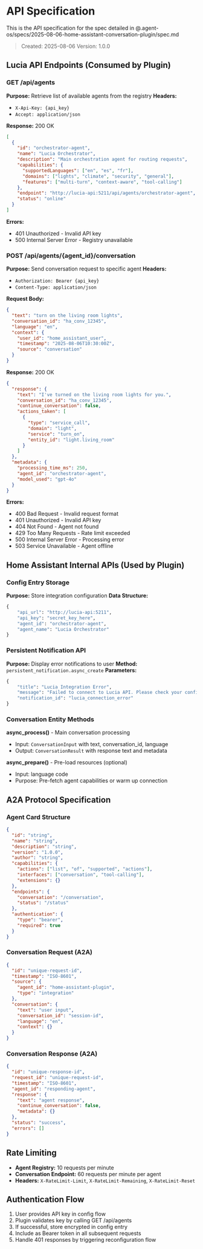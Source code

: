 # API Specification

This is the API specification for the spec detailed in @.agent-os/specs/2025-08-06-home-assistant-conversation-plugin/spec.md

> Created: 2025-08-06
> Version: 1.0.0

## Lucia API Endpoints (Consumed by Plugin)

### GET /api/agents

**Purpose:** Retrieve list of available agents from the registry
**Headers:** 
- `X-Api-Key: {api_key}`
- `Accept: application/json`

**Response:** 200 OK
```json
[
  {
    "id": "orchestrator-agent",
    "name": "Lucia Orchestrator",
    "description": "Main orchestration agent for routing requests",
    "capabilities": {
      "supportedLanguages": ["en", "es", "fr"],
      "domains": ["lights", "climate", "security", "general"],
      "features": ["multi-turn", "context-aware", "tool-calling"]
    },
    "endpoint": "http://lucia-api:5211/api/agents/orchestrator-agent",
    "status": "online"
  }
]
```

**Errors:**
- 401 Unauthorized - Invalid API key
- 500 Internal Server Error - Registry unavailable

### POST /api/agents/{agent_id}/conversation

**Purpose:** Send conversation request to specific agent
**Headers:**
- `Authorization: Bearer {api_key}`
- `Content-Type: application/json`

**Request Body:**
```json
{
  "text": "turn on the living room lights",
  "conversation_id": "ha_conv_12345",
  "language": "en",
  "context": {
    "user_id": "home_assistant_user",
    "timestamp": "2025-08-06T10:30:00Z",
    "source": "conversation"
  }
}
```

**Response:** 200 OK
```json
{
  "response": {
    "text": "I've turned on the living room lights for you.",
    "conversation_id": "ha_conv_12345",
    "continue_conversation": false,
    "actions_taken": [
      {
        "type": "service_call",
        "domain": "light",
        "service": "turn_on",
        "entity_id": "light.living_room"
      }
    ]
  },
  "metadata": {
    "processing_time_ms": 250,
    "agent_id": "orchestrator-agent",
    "model_used": "gpt-4o"
  }
}
```

**Errors:**
- 400 Bad Request - Invalid request format
- 401 Unauthorized - Invalid API key
- 404 Not Found - Agent not found
- 429 Too Many Requests - Rate limit exceeded
- 500 Internal Server Error - Processing error
- 503 Service Unavailable - Agent offline

## Home Assistant Internal APIs (Used by Plugin)

### Config Entry Storage

**Purpose:** Store integration configuration
**Data Structure:**
```python
{
    "api_url": "http://lucia-api:5211",
    "api_key": "secret_key_here",
    "agent_id": "orchestrator-agent",
    "agent_name": "Lucia Orchestrator"
}
```

### Persistent Notification API

**Purpose:** Display error notifications to user
**Method:** `persistent_notification.async_create`
**Parameters:**
```python
{
    "title": "Lucia Integration Error",
    "message": "Failed to connect to Lucia API. Please check your configuration.",
    "notification_id": "lucia_connection_error"
}
```

### Conversation Entity Methods

**async_process()** - Main conversation processing
- Input: `ConversationInput` with text, conversation_id, language
- Output: `ConversationResult` with response text and metadata

**async_prepare()** - Pre-load resources (optional)
- Input: language code
- Purpose: Pre-fetch agent capabilities or warm up connection

## A2A Protocol Specification

### Agent Card Structure
```json
{
  "id": "string",
  "name": "string",
  "description": "string",
  "version": "1.0.0",
  "author": "string",
  "capabilities": {
    "actions": ["list", "of", "supported", "actions"],
    "interfaces": ["conversation", "tool-calling"],
    "extensions": {}
  },
  "endpoints": {
    "conversation": "/conversation",
    "status": "/status"
  },
  "authentication": {
    "type": "bearer",
    "required": true
  }
}
```

### Conversation Request (A2A)
```json
{
  "id": "unique-request-id",
  "timestamp": "ISO-8601",
  "source": {
    "agent_id": "home-assistant-plugin",
    "type": "integration"
  },
  "conversation": {
    "text": "user input",
    "conversation_id": "session-id",
    "language": "en",
    "context": {}
  }
}
```

### Conversation Response (A2A)
```json
{
  "id": "unique-response-id",
  "request_id": "unique-request-id",
  "timestamp": "ISO-8601",
  "agent_id": "responding-agent",
  "response": {
    "text": "agent response",
    "continue_conversation": false,
    "metadata": {}
  },
  "status": "success",
  "errors": []
}
```

## Rate Limiting

- **Agent Registry:** 10 requests per minute
- **Conversation Endpoint:** 60 requests per minute per agent
- **Headers:** `X-RateLimit-Limit`, `X-RateLimit-Remaining`, `X-RateLimit-Reset`

## Authentication Flow

1. User provides API key in config flow
2. Plugin validates key by calling GET /api/agents
3. If successful, store encrypted in config entry
4. Include as Bearer token in all subsequent requests
5. Handle 401 responses by triggering reconfiguration flow